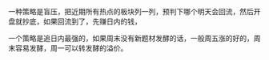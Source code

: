 一种策略是盲压，把近期所有热点的板块列一列，预判下哪个明天会回流，然后开盘就抄底，如果回流到了，先赚日内的钱，

一个策略是追日内最强的，如果周末没有新题材发酵的话，一般周五涨的好的，周末容易发酵，周一可以转发酵的溢价。